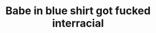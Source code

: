 ---
layout: post
title: Babe in blue shirt got fucked interracial
duration: '05:45'
view: 250
rate: 2
video: 'https://flashservice.xvideos.com/embedframe/11976951'
category: 
 - black
tags: 
 - big-black-cock
priority: 0.9
changefreq: daily
---